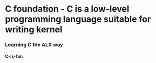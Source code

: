 # C foundation - C is a low-level programming language suitable for writing kernel
### Learning C the ALX way 
#### C-is-fun
